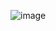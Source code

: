 ![image](https://github.com/arifnrrmdn/belajar-java-web-servlet/assets/91766087/1cf1dc2f-fb66-4a60-9c40-bcfb25f92ed4)
